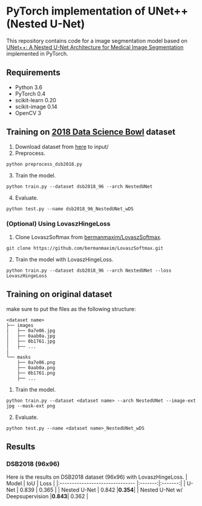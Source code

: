 # PyTorch implementation of UNet++ (Nested U-Net)
This repository contains code for a image segmentation model based on [UNet++: A Nested U-Net Architecture for Medical Image Segmentation](https://arxiv.org/abs/1807.10165) implemented in PyTorch.

## Requirements
- Python 3.6
- PyTorch 0.4
- scikit-learn 0.20
- scikit-image 0.14
- OpenCV 3

## Training on [2018 Data Science Bowl](https://www.kaggle.com/c/data-science-bowl-2018) dataset
1. Download dataset from [here](https://www.kaggle.com/c/data-science-bowl-2018/data) to input/
2. Preprocess.
```
python preprocess_dsb2018.py
```
3. Train the model.
```
python train.py --dataset dsb2018_96 --arch NestedUNet
```
4. Evaluate.
```
python test.py --name dsb2018_96_NestedUNet_wDS
```
### (Optional) Using LovaszHingeLoss
1. Clone LovaszSoftmax from [bermanmaxim/LovaszSoftmax](https://github.com/bermanmaxim/LovaszSoftmax).
```
git clone https://github.com/bermanmaxim/LovaszSoftmax.git
```
2. Train the model with LovaszHingeLoss.
```
python train.py --dataset dsb2018_96 --arch NestedUNet --loss LovaszHingeLoss
```

## Training on original dataset
make sure to put the files as the following structure:
```
<dataset name>
├── images
|   ├── 0a7e06.jpg
│   ├── 0aab0a.jpg
│   ├── 0b1761.jpg
│   ├── ...
|
└── masks
    ├── 0a7e06.png
    ├── 0aab0a.png
    ├── 0b1761.png
    ├── ...
```

1. Train the model.
```
python train.py --dataset <dataset name> --arch NestedUNet --image-ext jpg --mask-ext png
```
2. Evaluate.
```
python test.py --name <dataset name>_NestedUNet_wDS
```

## Results
### DSB2018 (96x96)
Here is the results on DSB2018 dataset (96x96) with LovaszHingeLoss.
| Model                           |   IoU   |  Loss   |
|:------------------------------- |:-------:|:-------:|
| U-Net                           |  0.839  |  0.365  |
| Nested U-Net                    |  0.842  |**0.354**|
| Nested U-Net w/ Deepsupervision |**0.843**|  0.362  |
